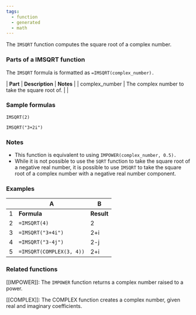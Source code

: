 ```yaml
---
tags:
  - function
  - generated
  - math
---
```


The `IMSQRT` function computes the square root of a complex number.

### Parts of a IMSQRT function

The `IMSQRT` formula is formatted as `=IMSQRT(complex_number).`

| **Part** | **Description** | **Notes** |
| complex\_number | The complex number to take the square root of. |  |

### Sample formulas

`IMSQRT(2)`

`IMSQRT("3+2i")`

### Notes

* This function is equivalent to using `IMPOWER(complex_number, 0.5).`
* While it is not possible to use the `SQRT` function to take the square root of a negative real number, it is possible to use `IMSQRT` to take the square root of a complex number with a negative real number component.

### Examples

|  | A | B |
| --- | --- | --- |
| 1 | **Formula** | **Result** |
| 2 | `=IMSQRT(4)` | 2 |
| 3 | `=IMSQRT("3+4i")` | 2+i |
| 4 | `=IMSQRT("3-4j")` | 2-j |
| 5 | `=IMSQRT(COMPLEX(3, 4))` | 2+i |

### Related functions

[[IMPOWER]]: The `IMPOWER` function returns a complex number raised to a power.

[[COMPLEX]]: The COMPLEX function creates a complex number, given real and imaginary coefficients.